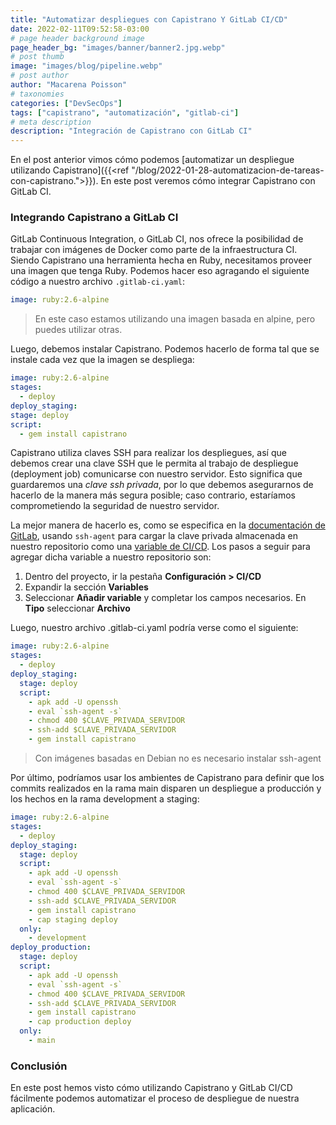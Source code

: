 ```yaml
---
title: "Automatizar despliegues con Capistrano Y GitLab CI/CD"
date: 2022-02-11T09:52:58-03:00
# page header background image
page_header_bg: "images/banner/banner2.jpg.webp"
# post thumb
image: "images/blog/pipeline.webp"
# post author
author: "Macarena Poisson"
# taxonomies
categories: ["DevSecOps"]
tags: ["capistrano", "automatización", "gitlab-ci"]
# meta description
description: "Integración de Capistrano con GitLab CI"
---
```


En el post anterior vimos cómo podemos [automatizar un despliegue utilizando Capistrano]({{<ref "/blog/2022-01-28-automatizacion-de-tareas-con-capistrano.">}}). En este post veremos cómo integrar Capistrano con GitLab CI.

### Integrando Capistrano a GitLab CI

GitLab Continuous Integration, o GitLab CI, nos ofrece la posibilidad de trabajar con imágenes de Docker como parte de la infraestructura CI. Siendo Capistrano una herramienta hecha en Ruby, necesitamos proveer una imagen que tenga Ruby. Podemos hacer eso agragando el siguiente código a nuestro archivo `.gitlab-ci.yaml`:

```yaml
image: ruby:2.6-alpine
```

> En este caso estamos utilizando una imagen basada en alpine, pero puedes utilizar otras.

Luego, debemos instalar Capistrano. Podemos hacerlo de forma tal que se instale cada vez que la imagen se despliega:

```yaml
image: ruby:2.6-alpine
stages:
  - deploy
deploy_staging:
stage: deploy
script:
  - gem install capistrano
```

Capistrano utiliza claves SSH para realizar los despliegues, así que debemos crear una clave SSH que le permita al trabajo de despliegue (deployment job) comunicarse con nuestro servidor. Esto significa que guardaremos una _clave ssh privada_, por lo que debemos asegurarnos de hacerlo de la manera más segura posible; caso contrario, estaríamos comprometiendo la seguridad de nuestro servidor.

La mejor manera de hacerlo es, como se especifica en la [documentación de GitLab](https://docs.gitlab.com/ee/ci/ssh_keys/index.html), usando `ssh-agent` para cargar la clave privada almacenada en nuestro repositorio como una [variable de CI/CD](https://docs.gitlab.com/ee/ci/variables/index.html). Los pasos a seguir para agregar dicha variable a nuestro repositorio son:

1. Dentro del proyecto, ir la pestaña **Configuración > CI/CD**
2. Expandir la sección **Variables**
3. Seleccionar **Añadir variable** y completar los campos necesarios. En **Tipo** seleccionar **Archivo**

Luego, nuestro archivo .gitlab-ci.yaml podría verse como el siguiente:

```yaml
image: ruby:2.6-alpine
stages:
  - deploy
deploy_staging:
  stage: deploy
  script:
    - apk add -U openssh
    - eval `ssh-agent -s`
    - chmod 400 $CLAVE_PRIVADA_SERVIDOR
    - ssh-add $CLAVE_PRIVADA_SERVIDOR
    - gem install capistrano
```
> Con imágenes basadas en Debian no es necesario instalar ssh-agent


Por último, podríamos usar los ambientes de Capistrano para definir que los commits realizados en la rama main disparen un despliegue a producción y los hechos en la rama development a staging:

```yaml
image: ruby:2.6-alpine
stages:
  - deploy
deploy_staging:
  stage: deploy
  script:
    - apk add -U openssh
    - eval `ssh-agent -s`
    - chmod 400 $CLAVE_PRIVADA_SERVIDOR
    - ssh-add $CLAVE_PRIVADA_SERVIDOR
    - gem install capistrano
    - cap staging deploy
  only:
    - development
deploy_production:
  stage: deploy
  script:
    - apk add -U openssh
    - eval `ssh-agent -s`
    - chmod 400 $CLAVE_PRIVADA_SERVIDOR
    - ssh-add $CLAVE_PRIVADA_SERVIDOR
    - gem install capistrano
    - cap production deploy
  only:
    - main
```

### Conclusión

En este post hemos visto cómo utilizando Capistrano y GitLab CI/CD fácilmente podemos automatizar el proceso de despliegue de nuestra aplicación.
